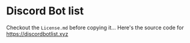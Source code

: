 Discord Bot list
=================

Checkout the `License.md` before copying it... Here's the source code for https://discordbotlist.xyz
